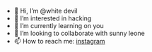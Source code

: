 - 👋 Hi, I’m @white devil
- 👀 I’m interested in hacking
- 🌱 I’m currently learning on you
- 💞️ I’m looking to collaborate with sunny leone
- 📫 How to reach me: [instagram](https://instagram.com/twisted_nighteen_19)

<!---
white devil (website link to me) is a ✨ special ✨ repository because its `README.md` (this file) appears on your GitHub profile.
You can click the Preview link to take a look at your changes.
--->

